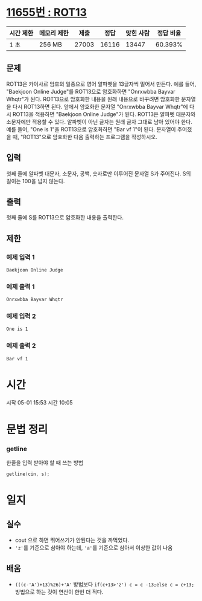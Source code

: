 [11655번 : ROT13](https://www.acmicpc.net/problem/11655)
=======================================================

| 시간 제한 | 메모리 제한 | 제출 | 정답 | 맞힌 사람 | 정답 비율 |
| --- | --- | --- | --- | --- | --- |
| 1 초 | 256 MB | 27003 | 16116 | 13447 | 60.393% |


문제
--
ROT13은 카이사르 암호의 일종으로 영어 알파벳을 13글자씩 밀어서 만든다.
예를 들어, "Baekjoon Online Judge"를 ROT13으로 암호화하면 "Onrxwbba Bayvar Whqtr"가 된다. ROT13으로 암호화한 내용을 원래 내용으로 바꾸려면 암호화한 문자열을 다시 ROT13하면 된다. 앞에서 암호화한 문자열 "Onrxwbba Bayvar Whqtr"에 다시 ROT13을 적용하면 "Baekjoon Online Judge"가 된다.
ROT13은 알파벳 대문자와 소문자에만 적용할 수 있다. 알파벳이 아닌 글자는 원래 글자 그대로 남아 있어야 한다. 예를 들어, "One is 1"을 ROT13으로 암호화하면 "Bar vf 1"이 된다.
문자열이 주어졌을 때, "ROT13"으로 암호화한 다음 출력하는 프로그램을 작성하시오.


입력
--
첫째 줄에 알파벳 대문자, 소문자, 공백, 숫자로만 이루어진 문자열 S가 주어진다. S의 길이는 100을 넘지 않는다.


출력
--
첫째 줄에 S를 ROT13으로 암호화한 내용을 출력한다.


제한
--


### 예제 입력 1
```css
Baekjoon Online Judge
```


### 예제 출력 1
```css
Onrxwbba Bayvar Whqtr
```


### 예제 입력 2
```css
One is 1
```


### 예제 출력 2
```css
Bar vf 1
```

# 시간
시작 05-01 15:53
시간 10:05

# 문법 정리
### getline
한줄을 입력 받아야 할 때 쓰는 방법
```cpp
getline(cin, s);
```

# 일지
## 실수
- cout 으로 하면 뛰어쓰기가 안된다는 것을 까먹었다. 
- `'z'`를 기준으로 삼아야 하는데, `'a'`를 기준으로 삼아서 이상한 값이 나옴

## 배움
- `(((c-'A')+13)%26)+'A'` 방법보다 `if(c+13>'z') c = c -13;else c = c+13; ` 방법으로 하는 것이 연산이 한번 더 적다.

